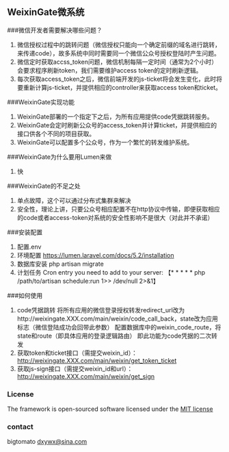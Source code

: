 ## WeixinGate微系统
###微信开发者需要解决哪些问题？
1. 微信授权过程中的跳转问题（微信授权只能向一个确定前缀的域名进行跳转，来传递code），故多系统中同时需要同一个微信公众号授权登陆时产生问题。
2. 微信定时获取accss_token问题，微信机制每隔一定时间（通常为2个小时）会要求程序刷新token，我们需要维护access token的定时刷新逻辑。
3. 每次获取access_token之后，微信前端开发的js-ticket将会发生变化，此时将要重新计算js-ticket，并提供相应的controller来获取access token和ticket。

###WeixinGate实现功能
1. WeixinGate部署的一个指定下之后，为所有应用提供code凭据跳转服务。
2. WeixinGate会定时刷新公众号的access_token并计算ticket，并提供相应的接口供各个不同的项目获取。
3. WeixinGate可以配置多个公众号，作为一个繁忙的转发维护系统。

###WeixinGate为什么要用Lumen来做
1. 快

###WeixinGate的不足之处
1. 单点故障，这个可以通过分布式集群来解决
2. 安全性，理论上讲，只要公众号相应配置不在http协议中传输，即便获取相应的code或者access-token对系统的安全性影响不是很大（对此并不承诺）

###安装配置
1. 配置.env
2. 环境配置 https://lumen.laravel.com/docs/5.2/installation
3. 数据库安装 php artisan migrate
4. 计划任务
    Cron entry you need to add to your server:
    【* * * * * php /path/to/artisan schedule:run 1>> /dev/null 2>&1】

###如何使用
1. code凭据跳转
    将所有应用的微信登录授权转发redirect_url改为http://weixingate.XXX.com/main/weixin/code_call_back，state改为应用标志（微信登陆成功会回带此参数）
    配置数据库中的weixin_code_route，将state和route（即具体应用的登录逻辑路由）
    即此功能为code凭据的二次转发
2. 获取token和ticket接口（需提交weixin_id）：http://weixingate.XXX.com/main/weixin/get_token_ticket
3. 获取js-sign接口（需提交weixin_id和url）：http://weixingate.XXX.com/main/weixin/get_sign

### License

The framework is open-sourced software licensed under the [MIT license](http://opensource.org/licenses/MIT)
### contact
bigtomato dxywx@sina.com